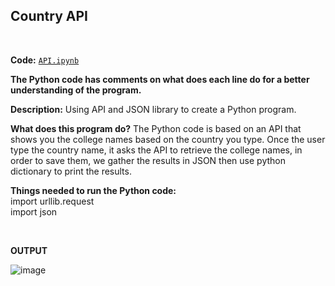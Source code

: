 ## Country API

<br>

**Code:** [`API.ipynb`](https://github.com/rfchungl/Projects-Portfolio/blob/main/API/API.py)

**The Python code has comments on what does each line do for a better understanding of the program.**

**Description:** Using API and JSON library to create a Python program.

**What does this program do?** The Python code is based on an API that shows you the college names based on the country you type. Once the user type the country name, it asks the API to retrieve the college names, in order to save them, we gather the results in JSON then use python dictionary to print the results.

**Things needed to run the Python code:** <br>
import urllib.request <br>
import json <br>

<br>



**OUTPUT**


![image](https://user-images.githubusercontent.com/115122030/197109556-754f44ee-aded-4dd7-84c3-ba5494afdacc.png)



